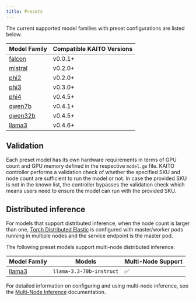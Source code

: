 ```yaml
---
title: Presets
---
```


The current supported model families with preset configurations are listed below.

| Model Family                                | Compatible KAITO Versions |
|---------------------------------------------|---------------------------|
| [falcon](https://github.com/kaito-project/kaito/tree/main/presets/workspace/models/falcon)         | v0.0.1+                   |
| [mistral](https://github.com/kaito-project/kaito/tree/main/presets/workspace/models/mistral)       | v0.2.0+                   |
| [phi2](https://github.com/kaito-project/kaito/tree/main/presets/workspace/models/phi2)             | v0.2.0+                   |
| [phi3](https://github.com/kaito-project/kaito/tree/main/presets/workspace/models/phi3)             | v0.3.0+                   |
| [phi4](https://github.com/kaito-project/kaito/tree/main/presets/workspace/models/phi4)             | v0.4.5+                   |
| [qwen7b](https://github.com/kaito-project/kaito/tree/main/presets/workspace/models/qwen)           | v0.4.1+                   |
| [qwen32b](https://github.com/kaito-project/kaito/tree/main/presets/workspace/models/qwen)          | v0.4.5+                   |
| [llama3](https://github.com/kaito-project/kaito/tree/main/presets/workspace/models/llama3)         | v0.4.6+                   |

## Validation

Each preset model has its own hardware requirements in terms of GPU count and GPU memory defined in the respective `model.go` file. KAITO controller performs a validation check of whether the specified SKU and node count are sufficient to run the model or not. In case the provided SKU is not in the known list, the controller bypasses the validation check which means users need to ensure the model can run with the provided SKU.

## Distributed inference

For models that support distributed inference, when the node count is larger than one, [Torch Distributed Elastic](https://pytorch.org/docs/stable/distributed.elastic.html) is configured with master/worker pods running in multiple nodes and the service endpoint is the master pod.

The following preset models support multi-node distributed inference:

| Model Family | Models | Multi-Node Support |
|--------------|--------|-------------------|
| [llama3](https://github.com/kaito-project/kaito/tree/main/presets/workspace/models/llama3) | `llama-3.3-70b-instruct` | ✅ |

For detailed information on configuring and using multi-node inference, see the [Multi-Node Inference](./multi-node-inference.md) documentation.
